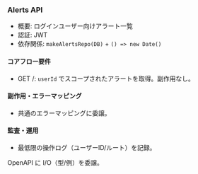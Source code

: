 ### Alerts API

- 概要: ログインユーザー向けアラート一覧
- 認証: JWT
- 依存関係: `makeAlertsRepo(DB)` + `() => new Date()`

#### コアフロー要件
- GET /: `userId` でスコープされたアラートを取得。副作用なし。

#### 副作用・エラーマッピング
- 共通のエラーマッピングに委譲。

#### 監査・運用
- 最低限の操作ログ（ユーザーID/ルート）を記録。

OpenAPI に I/O（型/例）を委譲。



